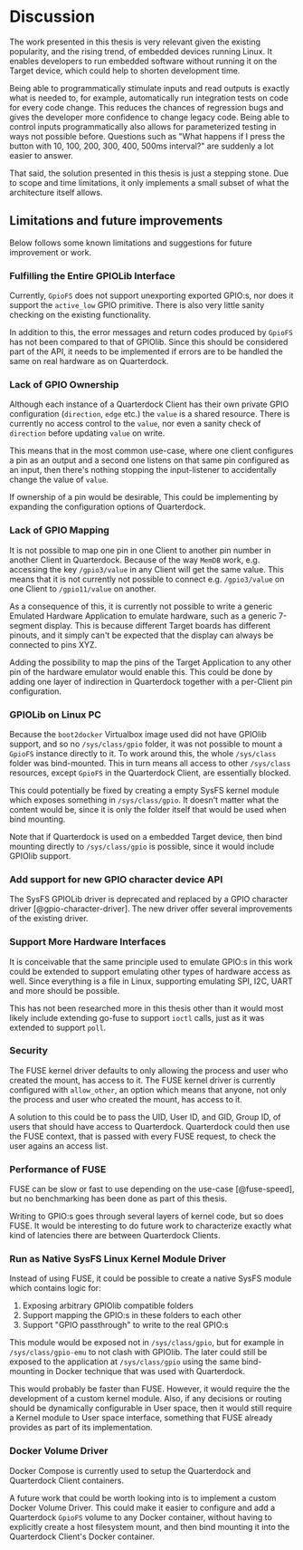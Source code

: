 # Discussion

The work presented in this thesis is very relevant given the existing popularity, and the rising trend, of embedded devices running Linux. It enables developers to run embedded software without running it on the Target device, which could help to shorten development time.

Being able to programmatically stimulate inputs and read outputs is exactly what is needed to, for example, automatically run integration tests on code for every code change. This reduces the chances of regression bugs and gives the developer more confidence to change legacy code. Being able to control inputs programmatically also allows for parameterized testing in ways not possible before. Questions such as "What happens if I press the button with 10, 100, 200, 300, 400, 500ms interval?" are suddenly a lot easier to answer.

That said, the solution presented in this thesis is just a stepping stone. Due to scope and time limitations, it only implements a small subset of what the architecture itself allows.

## Limitations and future improvements
Below follows some known limitations and suggestions for future improvement or work.

### Fulfilling the Entire GPIOLib Interface
Currently, `GpioFS` does not support unexporting exported GPIO:s, nor does it support the `active_low` GPIO primitive. There is also very little sanity checking on the existing functionality.

In addition to this, the error messages and return codes produced by `GpioFS` has not been compared to that of GPIOlib. Since this should be considered part of the API, it needs to be implemented if errors are to be handled the same on real hardware as on Quarterdock.

### Lack of GPIO Ownership
Although each instance of a Quarterdock Client has their own private GPIO configuration (`direction`, `edge` etc.) the `value` is a shared resource. There is currently no access control to the `value`, nor even a sanity check of `direction` before updating `value` on write.

This means that in the most common use-case, where one client configures a pin as an output and a second one listens on that same pin configured as an input, then there's nothing stopping the input-listener to accidentally change the value of `value`.

If ownership of a pin would be desirable, This could be implementing by expanding the configuration options of Quarterdock.

### Lack of GPIO Mapping
It is not possible to map one pin in one Client to another pin number in another Client in Quarterdock. Because of the way `MemDB` work, e.g. accessing the key `/gpio3/value` in any Client will get the same value. This means that it is not currently not possible to connect e.g. `/gpio3/value` on one Client to `/gpio11/value` on another.

As a consequence of this, it is currently not possible to write a generic Emulated Hardware Application to emulate hardware, such as a generic 7-segment display. This is because different Target boards has different pinouts, and it simply can't be expected that the display can always be connected to pins XYZ.

Adding the possibility to map the pins of the Target Application to any other pin of the hardware emulator would enable this. This could be done by adding one layer of indirection in Quarterdock together with a per-Client pin configuration.

### GPIOLib on Linux PC
Because the `boot2docker` Virtualbox image used did not have GPIOlib support, and so no `/sys/class/gpio` folder, it was not possible to mount a `GpioFS` instance directly to it. To work around this, the whole `/sys/class` folder was bind-mounted. This in turn means all access to other `/sys/class` resources, except `GpioFS` in the Quarterdock Client, are essentially blocked.

This could potentially be fixed by creating a empty SysFS kernel module which exposes something in `/sys/class/gpio`. It doesn't matter what the content would be, since it is only the folder itself that would be used when bind mounting.

Note that if Quarterdock is used on a embedded Target device, then bind mounting directly to `/sys/class/gpio` is possible, since it would include GPIOlib support.

### Add support for new GPIO character device API
The SysFS GPIOLib driver is deprecated and replaced by a GPIO character driver [@gpio-character-driver]. The new driver offer several improvements of the existing driver.

### Support More Hardware Interfaces
It is conceivable that the same principle used to emulate GPIO:s in this work could be extended to support emulating other types of hardware access as well. Since everything is a file in Linux, supporting emulating SPI, I2C, UART and more should be possible.

This has not been researched more in this thesis other than it would most likely include extending go-fuse to support `ioctl` calls, just as it was extended to support `poll`.

### Security
The FUSE kernel driver defaults to only allowing the process and user who created the mount, has access to it. The FUSE kernel driver is currently configured with `allow_other`, an option which means that anyone, not only the process and user who created the mount, has access to it.

A solution to this could be to pass the UID, User ID, and GID, Group ID, of users that should have access to Quarterdock. Quarterdock could then use the FUSE context, that is passed with every FUSE request, to check the user agains an access list.

### Performance of FUSE
FUSE can be slow or fast to use depending on the use-case [@fuse-speed], but no benchmarking has been done as part of this thesis.

Writing to GPIO:s goes through several layers of kernel code, but so does FUSE. It would be interesting to do future work to characterize exactly what kind of latencies there are between Quarterdock Clients.

### Run as Native SysFS Linux Kernel Module Driver
Instead of using FUSE, it could be possible to create a native SysFS module which contains logic for:

1. Exposing arbitrary GPIOlib compatible folders
2. Support mapping the GPIO:s in these folders to each other
3. Support "GPIO passthrough" to write to the real GPIO:s

This module would be exposed not in `/sys/class/gpio`, but for example in `/sys/class/gpio-emu` to not clash with GPIOlib. The later could still be exposed to the application at `/sys/class/gpio` using the same bind-mounting in Docker technique that was used with Quarterdock.

This would probably be faster than FUSE. However, it would require the the development of a custom kernel module. Also, if any decisions or routing should be dynamically configurable in User space, then it would still require a Kernel module to User space interface, something that FUSE already provides as part of its implementation.

### Docker Volume Driver
Docker Compose is currently used to setup the Quarterdock and Quarterdock Client containers.

A future work that could be worth looking into is to implement a custom Docker Volume Driver. This could make it easier to configure and add a Quarterdock `GpioFS` volume to any Docker container, without having to explicitly create a host filesystem mount, and then bind mounting it into the Quarterdock Client's Docker container.
